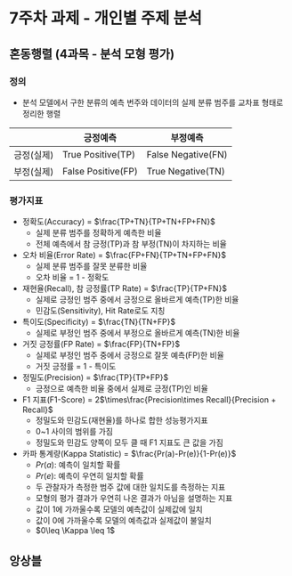 # 7주차 과제 - 개인별 주제 분석

## 혼동행렬 (4과목 - 분석 모형 평가)

### 정의
- 분석 모델에서 구한 분류의 예측 번주와 데이터의 실제 분류 범주를 교차표 형태로 정리한 행렬
  
||긍정예측|부정예측|
|--|--|--|
|긍정(실제)|True Positive(TP)|False Negative(FN)|
|부정(실제)|False Positive(FP)|True Negative(TN)|

### 평가지표

- 정확도(Accuracy) = $\frac{TP+TN}{TP+TN+FP+FN}$
  - 실제 분류 범주를 정확하게 예측한 비율
  - 전체 예측에서 참 긍정(TP)과 참 부정(TN)이 차지하는 비율
- 오차 비율(Error Rate) = $\frac{FP+FN}{TP+TN+FP+FN}$
  - 실제 분류 범주를 잘못 분류한 비율
  - 오차 비율 = 1 - 정확도
- 재현율(Recall), 참 긍정률(TP Rate)  = $\frac{TP}{TP+FN}$
  - 실제로 긍정인 범주 중에서 긍정으로 올바르게 예측(TP)한 비율
  - 민감도(Sensitivity), Hit Rate로도 지칭
- 특이도(Specificity) = $\frac{TN}{TN+FP}$
  - 실제로 부정인 범주 중에서 부정으로 올바르게 예측(TN)한 비율
- 거짓 긍정률(FP Rate) = $\frac{FP}{TN+FP}$
  - 실제로 부정인 범주 중에서 긍정으로 잘못 예측(FP)한 비율
  - 거짓 긍정률 = 1 - 특이도
- 정밀도(Precision) = $\frac{TP}{TP+FP}$
  - 긍정으로 예측한 비율 중에서 실제로 긍정(TP)인 비율
- F1 지표(F1-Score) = 2$\times\frac{Precision\times Recall}{Precision + Recall}$
  - 정밀도와 민감도(재현율)를 하나로 합한 성능평가지표
  - 0~1 사이의 범위를 가짐
  - 정밀도와 민감도 양쪽이 모두 클 때 F1 지표도 큰 값을 가짐
- 카파 통계량(Kappa Statistic) = $\frac{Pr(a)-Pr(e)}{1-Pr(e)}$
  - $Pr(a)$: 예측이 일치할 확률
  - $Pr(e)$: 예측이 우연히 일치할 확률
  - 두 관찰자가 측정한 범주 값에 대한 일치도를 측정하는 지표
  - 모형의 평가 결과가 우연히 나온 결과가 아님을 설명하는 지표
  - 값이 1에 가까울수록 모델의 예측값이 실제값에 일치
  - 값이 0에 가까울수록 모델의 예측값과 실제값이 불일치
  - $0\leq \Kappa \leq 1$

## 앙상블